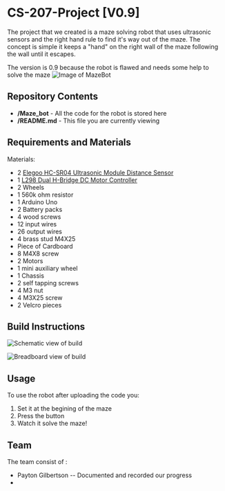 # CS-207-Project [V0.9]

The project that we created is a maze solving robot that uses ultrasonic sensors and the right hand rule to find it's way out of the maze. The concept is simple it keeps a "hand" on the  right wall of the maze following the wall until it escapes.

The version is 0.9 because the robot is flawed and needs some help to solve the maze
![Image of MazeBot](https://i.paste.pics/13e393408e2848efce610b80ff6fa6bc.png)
## Repository Contents
* **/Maze_bot** - All the code for the robot is stored here 
* **/README.md** - This file you are currently viewing

## Requirements and Materials
Materials:

* 2 [Elegoo HC-SR04 Ultrasonic Module Distance Sensor](https://www.amazon.ca/HC-SR04-Ultrasonic-Distance-Arduino-MEGA2560/dp/B01COSN7O6/ref=sr_1_1_sspa?gclid=CjwKCAiAlajvBRB_EiwA4vAqiNk4YvvqUO1W8obdTxusWyVGJBnw2RUI0lSbgF4GSl8YswyILgqYthoCFPsQAvD_BwE&hvadid=208458042154&hvdev=c&hvlocphy=1002787&hvnetw=g&hvpos=1t1&hvqmt=e&hvrand=11458302815760331903&hvtargid=kwd-297793696298&hydadcr=1505_9454478&keywords=ultrasonic+sensor&qid=1575688739&sr=8-1-spons&psc=1&spLa=ZW5jcnlwdGVkUXVhbGlmaWVyPUEyRkFaOFY0N0lLVVlEJmVuY3J5cHRlZElkPUEwMDQyODM5MkdKMEFKR1E3SVNPWiZlbmNyeXB0ZWRBZElkPUEwMzg2MDM4NTFOVU1UWVdTNjNDJndpZGdldE5hbWU9c3BfYXRmJmFjdGlvbj1jbGlja1JlZGlyZWN0JmRvTm90TG9nQ2xpY2s9dHJ1ZQ==)
* 1 [L298 Dual H-Bridge DC Motor Controller](https://www.robotshop.com/jp/en/l298-dual-h-bridge-dc-motor-controller.html?gclid=CjwKCAiAlajvBRB_EiwA4vAqiEaBQ2N2FE2s5LCr-lTssxaZbM05ozGSAUqC4Fg_S5OuXcYWIMhs8hoCRToQAvD_BwE)
* 2 Wheels
* 1 560k ohm resistor
* 1 Arduino Uno
* 2 Battery packs
* 4 wood screws
* 12 input wires
* 26 output wires
* 4 brass stud M4X25
* Piece of Cardboard
* 8 M4X8 screw
* 2 Motors
* 1 mini auxiliary wheel
* 1 Chassis
* 2 self tapping screws
* 4 M3 nut
* 4 M3X25 screw
* 2 Velcro pieces
## Build Instructions

![Schematic view of build]()

![Breadboard view of build]()

## Usage
To use the robot after uploading the code you:
1. Set it at the begining of the maze
2. Press the button
3. Watch it solve the maze!
## Team
The team consist of :
* Payton Gilbertson -- Documented and recorded our progress
* 
